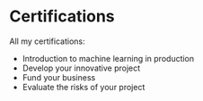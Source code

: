 # Certifications
All my certifications:
* Introduction to machine learning in production
* Develop your innovative project
* Fund your business
* Evaluate the risks of your project
